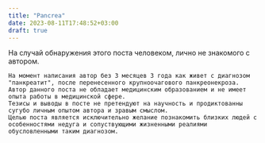 ```yaml
---
title: "Pancrea"
date: 2023-08-11T17:48:52+03:00
draft: true
---
```


На случай обнаружения этого поста человеком, лично не знакомого с автором.
```disclaimer
На момент написания автор без 3 месяцев 3 года как живет с диагнозом "панкреатит", после перенесенного крупноочагового панкреонекроза.
Автор данного поста не обладает медицинским образованием и не имеет опыта работы в медицинской сфере.
Тезисы и выводы в посте не претендуют на научность и продиктованны сугубо личным опытом автора и зравым смыслом.
Целью поста является исключительно желание познакомить близких людей с особенностями недуга и сопуствующими жизненными реалиями обусловленными таким диагнозом.
```